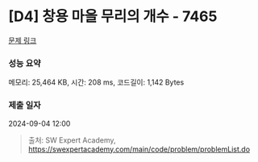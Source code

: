 # [D4] 창용 마을 무리의 개수 - 7465 

[문제 링크](https://swexpertacademy.com/main/code/problem/problemDetail.do?contestProbId=AWngfZVa9XwDFAQU) 

### 성능 요약

메모리: 25,464 KB, 시간: 208 ms, 코드길이: 1,142 Bytes

### 제출 일자

2024-09-04 12:00



> 출처: SW Expert Academy, https://swexpertacademy.com/main/code/problem/problemList.do